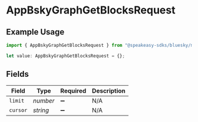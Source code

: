 # AppBskyGraphGetBlocksRequest

## Example Usage

```typescript
import { AppBskyGraphGetBlocksRequest } from "@speakeasy-sdks/bluesky/models/operations";

let value: AppBskyGraphGetBlocksRequest = {};
```

## Fields

| Field              | Type               | Required           | Description        |
| ------------------ | ------------------ | ------------------ | ------------------ |
| `limit`            | *number*           | :heavy_minus_sign: | N/A                |
| `cursor`           | *string*           | :heavy_minus_sign: | N/A                |